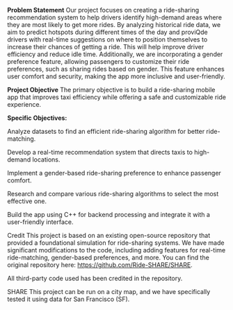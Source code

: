 **Problem Statement**
Our project focuses on creating a ride-sharing recommendation system to help drivers identify high-demand areas where they are most likely to get more rides. By analyzing historical ride data, we aim to predict hotspots during different times of the day and proviQde drivers with real-time suggestions on where to position themselves to increase their chances of getting a ride. This will help improve driver efficiency and reduce idle time. Additionally, we are incorporating a gender preference feature, allowing passengers to customize their ride preferences, such as sharing rides based on gender. This feature enhances user comfort and security, making the app more inclusive and user-friendly.

**Project Objective**
The primary objective is to build a ride-sharing mobile app that improves taxi efficiency while offering a safe and customizable ride experience.

**Specific Objectives:**

Analyze datasets to find an efficient ride-sharing algorithm for better ride-matching.

Develop a real-time recommendation system that directs taxis to high-demand locations.

Implement a gender-based ride-sharing preference to enhance passenger comfort.

Research and compare various ride-sharing algorithms to select the most effective one.

Build the app using C++ for backend processing and integrate it with a user-friendly interface.

Credit
This project is based on an existing open-source repository that provided a foundational simulation for ride-sharing systems. We have made significant modifications to the code, including adding features for real-time ride-matching, gender-based preferences, and more. You can find the original repository here:
https://github.com/Ride-SHARE/SHARE.

All third-party code used has been credited in the repository.

SHARE
This project can be run on a city map, and we have specifically tested it using data for San Francisco (SF).

